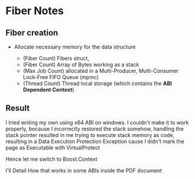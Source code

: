 # Fiber Notes

## Fiber creation

- Allocate necessary memory for the data structure

  - (Fiber Count) Fibers struct,
  - (Fiber Count) Array of Bytes working as a stack
  - (Max Job Count) allocated in a Multi-Producer, Multi-Consumer Lock-Free FIFO Queue (mpmc)
  - (Thread Count) Thread local storage (which contains the **ABI Dependent Context**)

## Result

I tried writing my own using x64 ABI on windows. I couldn't make it to work properly, because I incorrectly restored the stack
somehow, handling the stack pointer resulted in me trying to execute stack memory as code, resulting in a Data Execution Protection
Exception cause I didn't mark the page as Executable with VirtualProtect

Hence let me switch to Boost.Context

I'll Detail How that works in some ABIs inside the PDF document
